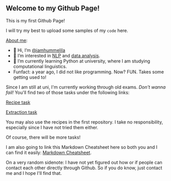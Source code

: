 ## Welcome to my Github Page!

This is my first Github Page!

I will try my best to upload some samples of my `code` here.

[About me](_layouts/about.html):
- 👋 Hi, I’m [@iamhummelila](https://iamhummelila.github.io/iamhummelila/)
- 👀 I’m interested in [NLP](https://en.wikipedia.org/wiki/Natural_language_processing) and [data analysis](https://en.wikipedia.org/wiki/Data_analysis).
- 🌱 I’m currently learning Python at university, where I am studying computational linguistics.
- Funfact: a year ago, I did not like programming. Now? FUN. Takes some getting used to!

Since I am still at uni, I'm currently working through old exams. _Don't wanna fail!_ You'll find two of those tasks under the following links:

[Recipe task](https://github.com/iamhummelila/recipe_task)

[Extraction task](https://github.com/iamhummelila/extraction_task)

You may also use the recipes in the first repository. I take no responsibility, especially since I have not tried them either.

Of course, there will be more tasks!

I am also going to link this Markdown Cheatsheet here so both you and I can find it easily: [Markdown Cheatsheet](https://github.com/adam-p/markdown-here/wiki/Markdown-Cheatsheet).

On a very random sidenote: I have not yet figured out how or if people can contact each other directly through Github. So if you do know, just contact me and I hope I'll find that.
